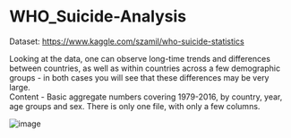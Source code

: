 # WHO_Suicide-Analysis
Dataset: https://www.kaggle.com/szamil/who-suicide-statistics

Looking at the data, one can observe long-time trends and differences between countries, as well as within countries across a few demographic groups - in both cases you will see that these differences may be very large.  
Content - Basic aggregate numbers covering 1979-2016, by country, year, age groups and sex. There is only one file, with only a few columns.  

![image](https://user-images.githubusercontent.com/86360915/134454408-70bfac2d-8d1f-4e23-ad9c-e64db33b0d9e.png)

